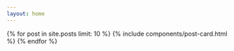 ```yaml
---
layout: home
---
```

<div data-nosnippet class="no-select post-card-container">
    {% for post in site.posts limit: 10 %}
        {% include components/post-card.html %}
    {% endfor %}
</div>